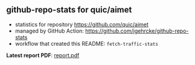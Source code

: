 ## github-repo-stats for quic/aimet

- statistics for repository https://github.com/quic/aimet
- managed by GitHub Action: https://github.com/jgehrcke/github-repo-stats
- workflow that created this README: `fetch-traffic-stats`

**Latest report PDF**: [report.pdf](https://github.com/njjetha/System-Design/raw/github-repo-stats/quic/aimet/latest-report/report.pdf)

